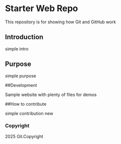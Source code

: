 # Starter Web Repo

This repository is for showing how Git and GitHub work


## Introduction

simple intro

## Purpose
simple purpose

##Development

Sample website with plenty of files for demos

##How to contribute

simple contribution new
### Copyright

2025 Git.Copyright